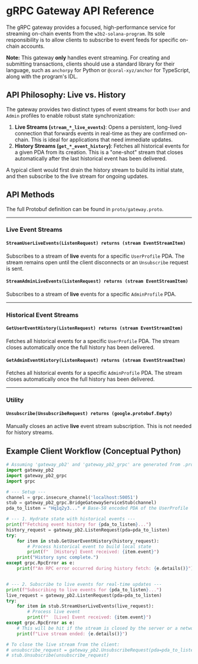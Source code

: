 # gRPC Gateway API Reference

The gRPC gateway provides a focused, high-performance service for streaming on-chain events from the `w3b2-solana-program`. Its sole responsibility is to allow clients to subscribe to event feeds for specific on-chain accounts.

**Note:** This gateway **only** handles event streaming. For creating and submitting transactions, clients should use a standard library for their language, such as `anchorpy` for Python or `@coral-xyz/anchor` for TypeScript, along with the program's IDL.

## API Philosophy: Live vs. History

The gateway provides two distinct types of event streams for both `User` and `Admin` profiles to enable robust state synchronization:

1.  **Live Streams (`stream_*_live_events`)**: Opens a persistent, long-lived connection that forwards events in real-time as they are confirmed on-chain. This is ideal for applications that need immediate updates.
2.  **History Streams (`get_*_event_history`)**: Fetches all historical events for a given PDA from its creation. This is a "one-shot" stream that closes automatically after the last historical event has been delivered.

A typical client would first drain the history stream to build its initial state, and then subscribe to the live stream for ongoing updates.

## API Methods

The full Protobuf definition can be found in `proto/gateway.proto`.

---

### Live Event Streams

#### `StreamUserLiveEvents(ListenRequest) returns (stream EventStreamItem)`
Subscribes to a stream of **live** events for a specific `UserProfile` PDA. The stream remains open until the client disconnects or an `Unsubscribe` request is sent.

#### `StreamAdminLiveEvents(ListenRequest) returns (stream EventStreamItem)`
Subscribes to a stream of **live** events for a specific `AdminProfile` PDA.

---

### Historical Event Streams

#### `GetUserEventHistory(ListenRequest) returns (stream EventStreamItem)`
Fetches all historical events for a specific `UserProfile` PDA. The stream closes automatically once the full history has been delivered.

#### `GetAdminEventHistory(ListenRequest) returns (stream EventStreamItem)`
Fetches all historical events for a specific `AdminProfile` PDA. The stream closes automatically once the full history has been delivered.

---

### Utility

#### `Unsubscribe(UnsubscribeRequest) returns (google.protobuf.Empty)`
Manually closes an active **live** event stream subscription. This is not needed for history streams.

## Example Client Workflow (Conceptual Python)

```python
# Assuming 'gateway_pb2' and 'gateway_pb2_grpc' are generated from .proto files
import gateway_pb2
import gateway_pb2_grpc
import grpc

# --- Setup ---
channel = grpc.insecure_channel('localhost:50051')
stub = gateway_pb2_grpc.BridgeGatewayServiceStub(channel)
pda_to_listen = "Hq1q2y3..." # Base-58 encoded PDA of the UserProfile

# --- 1. Hydrate state with historical events ---
print(f"Fetching event history for {pda_to_listen}...")
history_request = gateway_pb2.ListenRequest(pda=pda_to_listen)
try:
    for item in stub.GetUserEventHistory(history_request):
        # Process historical event to build local state
        print(f"  [History] Event received: {item.event}")
    print("History sync complete.")
except grpc.RpcError as e:
    print(f"An RPC error occurred during history fetch: {e.details()}")


# --- 2. Subscribe to live events for real-time updates ---
print(f"Subscribing to live events for {pda_to_listen}...")
live_request = gateway_pb2.ListenRequest(pda=pda_to_listen)
try:
    for item in stub.StreamUserLiveEvents(live_request):
        # Process live event
        print(f"  [Live] Event received: {item.event}")
except grpc.RpcError as e:
    # This will be hit if the stream is closed by the server or a network error occurs
    print(f"Live stream ended: {e.details()}")

# To close the live stream from the client:
# unsubscribe_request = gateway_pb2.UnsubscribeRequest(pda=pda_to_listen)
# stub.Unsubscribe(unsubscribe_request)
```